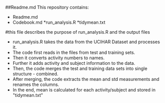 ##Readme.md
This repository contains:
* Readme.md
* Codebook.md
*run_analysis.R
*tidymean.txt

#this file describes the purpose of run_analysis.R and the output files

* run_analysis.R takes the data from the UCIHAR Dataset and processes it. 
* The code first reads in the files from test and training sets. 
* Then it converts activity numbers to names. 
* Further it adds activity and subject information to the data.
* Then, the code merges the test and training data sets into single structure - combined. 
* After merging, the code extracts the mean and std measurements and  renames the columns. 
* In the end, mean is calculated for each activity/subject and stored in "tidymean.txt"


